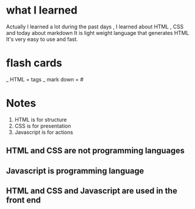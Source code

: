 # what I learned 
Actually I learned a lot during the past days ,
I learned about HTML , CSS and today about markdown 
It is light weight language that generates HTML 
It's very easy to use and fast.
  
# flash cards
_ HTML = tags 
_ mark down = # 

# Notes 
1. HTML is for structure 
2. CSS is for presentation 
3. Javascript is for actions
 
## HTML and CSS are not programming languages 
## Javascript is programming language 
## HTML and CSS and Javascript are used in the front end 
